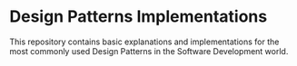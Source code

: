 # Design Patterns Implementations

This repository contains basic explanations and implementations for the most commonly used Design Patterns in the Software Development world.
